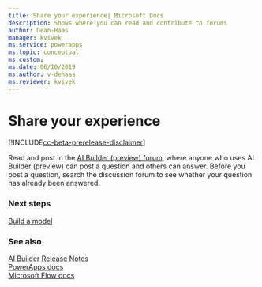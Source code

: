 ```yaml
---
title: Share your experience| Microsoft Docs
description: Shows where you can read and contribute to forums
author: Dean-Haas
manager: kvivek
ms.service: powerapps
ms.topic: conceptual
ms.custom: 
ms.date: 06/10/2019
ms.author: v-dehaas
ms.reviewer: kvivek
---
```


# Share your experience

[!INCLUDE[cc-beta-prerelease-disclaimer](./includes/cc-beta-prerelease-disclaimer.md)]


Read and post in the [AI Builder (preview) forum](https://go.microsoft.com/fwlink/?linkid=2092048), where anyone who uses AI Builder (preview) can post a question and others can answer. Before you post a question, search the discussion forum to see whether your question has already been answered.


### Next steps
[Build a model](build-model) 

### See also
[AI Builder Release Notes](/power-platform-release-notes/october19/ai-builder)<br/>
[PowerApps docs](https://docs.microsoft.com/powerapps/)<br/>
[Microsoft Flow docs](https://docs.microsoft.com/flow/getting-started)
